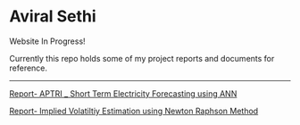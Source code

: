 # Aviral Sethi

Website In Progress!

Currently this repo holds some of my project reports and documents for reference.

---

[Report- APTRI _ Short Term Electricity Forecasting using ANN](https://github.com/aviral1117/aviral1117.github.io/blob/master/APTRI-%20Final%20Report_%20Short%20Term%20Electricity%20Load%20Prediction%20using%20ANN.pdf)

[Report- Implied Volatiltiy Estimation using Newton Raphson Method](https://github.com/aviral1117/aviral1117.github.io/blob/master/Implied%20Volatility%20Estimation%20using%20Newton%20Raphson%20Method-Final%20Report.pdf)
